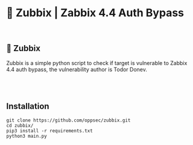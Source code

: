 # 🐍 Zubbix | Zabbix 4.4 Auth Bypass
<br>

## 🐍 Zubbix
Zubbix is a simple python script to check if target is vulnerable to Zabbix 4.4 auth bypass, the vulnerability author is Todor Donev.

<br><br>

## Installation
```shell
git clone https://github.com/oppsec/zubbix.git
cd zubbix/
pip3 install -r requirements.txt
python3 main.py
```